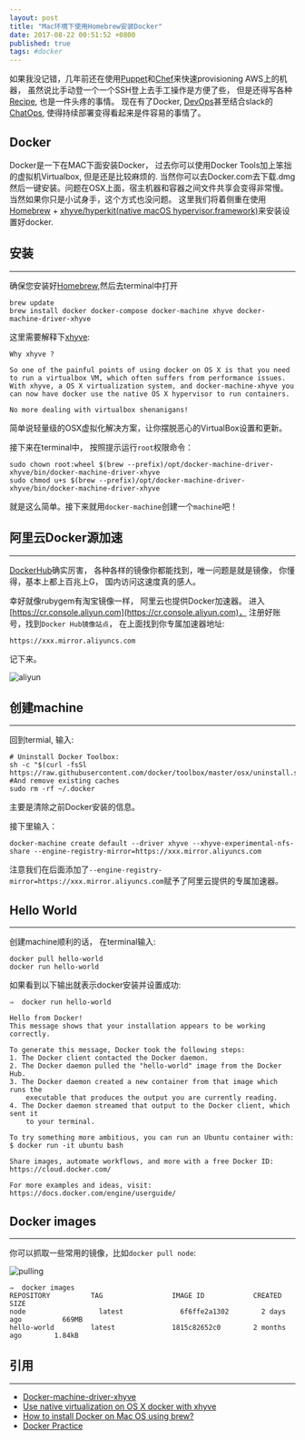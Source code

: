 ```yaml
---
layout: post
title: "Mac环境下使用Homebrew安装Docker"
date: 2017-08-22 00:51:52 +0800
published: true
tags: #docker
---
```


如果我没记错，几年前还在使用[Puppet](https://puppet.com/)和[Chef](https://www.chef.io/chef/)来快速provisioning AWS上的机器， 虽然说比手动登一个一个SSH登上去手工操作是方便了些， 但是还得写各种[Recipe](https://docs.chef.io/recipes.html), 也是一件头疼的事情。 现在有了Docker, [DevOps](https://en.wikipedia.org/wiki/DevOps)甚至结合slack的[ChatOps](https://medium.com/slack-developer-blog/https-medium-com-slack-developer-blog-building-heroku-chatops-for-slack-f85ef2a3a94), 使得持续部署变得看起来是件容易的事情了。


## Docker
  Docker是一下在MAC下面安装Docker， 过去你可以使用Docker Tools加上笨拙的虚拟机Virtualbox, 但是还是比较麻烦的.
当然你可以去Docker.com去下载.dmg然后一键安装。问题在OSX上面，宿主机器和容器之间文件共享会变得非常慢。当然如果你只是小试身手，这个方式也没问题。 这里我们将着侧重在使用[Homebrew](https://brew.sh/) + [xhyve/hyperkit(native macOS hypervisor.framework)](https://github.com/zchee/docker-machine-driver-xhyve)来安装设置好docker.


## 安装
<hr/>

确保您安装好[Homebrew](https://brew.sh/),然后去terminal中打开

    brew update
    brew install docker docker-compose docker-machine xhyve docker-machine-driver-xhyve

这里需要解释下[xhyve](https://gist.github.com/0x414A/0d5303b787a449cd564f):

    Why xhyve ?

    So one of the painful points of using docker on OS X is that you need to run a virtualbox VM, which often suffers from performance issues. With xhyve, a OS X virtualization system, and docker-machine-xhyve you can now have docker use the native OS X hypervisor to run containers.

    No more dealing with virtualbox shenanigans!  


简单说轻量级的OSX虚拟化解决方案，让你摆脱恶心的VirtualBox设置和更新。

接下来在terminal中， 按照提示运行`root`权限命令：

    sudo chown root:wheel $(brew --prefix)/opt/docker-machine-driver-xhyve/bin/docker-machine-driver-xhyve
    sudo chmod u+s $(brew --prefix)/opt/docker-machine-driver-xhyve/bin/docker-machine-driver-xhyve  

就是这么简单。接下来就用`docker-machine`创建一个`machine`吧！

## 阿里云Docker源加速
<hr/>

[DockerHub](https://hub.docker.com/)确实厉害， 各种各样的镜像你都能找到，唯一问题是就是镜像， 你懂得，基本上都上百兆上G， 国内访问这速度真的感人。

幸好就像rubygem有淘宝镜像一样， 阿里云也提供Docker加速器。 进入[https://cr.console.aliyun.com](https://cr.console.aliyun.com)， 注册好账号，找到`Docker Hub镜像站点`， 在上面找到你专属加速器地址:

    https://xxx.mirror.aliyuncs.com

记下来。

![aliyun](https://user-images.githubusercontent.com/491610/29531111-a777c1c6-86d9-11e7-8c20-8638b9f64664.png)

## 创建machine
<hr/>

回到termial, 输入:

    # Uninstall Docker Toolbox:
    sh -c "$(curl -fsSl https://raw.githubusercontent.com/docker/toolbox/master/osx/uninstall.sh)"
    #And remove existing caches
    sudo rm -rf ~/.docker

主要是清除之前Docker安装的信息。


接下里输入：

    docker-machine create default --driver xhyve --xhyve-experimental-nfs-share --engine-registry-mirror=https://xxx.mirror.aliyuncs.com

注意我们在后面添加了`--engine-registry-mirror=https://xxx.mirror.aliyuncs.com`赋予了阿里云提供的专属加速器。


## Hello World
<hr/>

创建machine顺利的话， 在terminal输入:

    docker pull hello-world
    docker run hello-world

如果看到以下输出就表示docker安装并设置成功:

    ⇒  docker run hello-world

    Hello from Docker!
    This message shows that your installation appears to be working correctly.

    To generate this message, Docker took the following steps:
    1. The Docker client contacted the Docker daemon.
    2. The Docker daemon pulled the "hello-world" image from the Docker Hub.
    3. The Docker daemon created a new container from that image which runs the
        executable that produces the output you are currently reading.
    4. The Docker daemon streamed that output to the Docker client, which sent it
        to your terminal.

    To try something more ambitious, you can run an Ubuntu container with:
    $ docker run -it ubuntu bash

    Share images, automate workflows, and more with a free Docker ID:
    https://cloud.docker.com/

    For more examples and ideas, visit:
    https://docs.docker.com/engine/userguide/  


## Docker images
<hr/>

你可以抓取一些常用的镜像，比如`docker pull node`:

![pulling](https://user-images.githubusercontent.com/491610/29531112-a777c3a6-86d9-11e7-9c00-43cdb932984b.gif)

    ⇒  docker images
    REPOSITORY          TAG                 IMAGE ID            CREATED             SIZE
    node                  latest              6f6ffe2a1302        2 days ago          669MB
    hello-world         latest              1815c82652c0        2 months ago        1.84kB


## 引用
<hr/>

* [Docker-machine-driver-xhyve](https://github.com/zchee/docker-machine-driver-xhyve)
* [Use native virtualization on OS X docker with xhyve](https://gist.github.com/0x414A/0d5303b787a449cd564f)
* [How to install Docker on Mac OS using brew?](https://pilsniak.com/how-to-install-docker-on-mac-os-using-brew/)
* [Docker Practice](https://github.com/yeasy/docker_practice/blob/master/SUMMARY.md)

